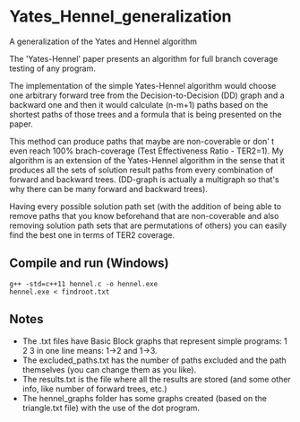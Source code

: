 # Yates_Hennel_generalization
A generalization of the Yates and Hennel algorithm

The 'Yates-Hennel' paper presents an algorithm for full branch coverage testing of any program.

The implementation of the simple Yates-Hennel algorithm would choose one arbitrary forward tree from
the Decision-to-Decision (DD) graph and a backward one and then it would calculate (n-m+1) paths based
on the shortest paths of those trees and a formula that is being presented on the paper.

This method can produce paths that maybe are non-coverable or don' t even reach 100% brach-coverage
(Test Effectiveness Ratio - TER2=1). My algorithm is an extension of the Yates-Hennel algorithm in 
the sense that it produces all the sets of solution result paths from every combination of forward and backward trees.
(DD-graph is actually a multigraph so that's why there can be many forward and backward trees).

Having every possible solution path set (with the addition of being able to remove paths that you know 
beforehand that are non-coverable and also removing solution path sets that are permutations of others)
you can easily find the best one in terms of TER2 coverage.

## Compile and run (Windows)
```
g++ -std=c++11 hennel.c -o hennel.exe
hennel.exe < findroot.txt
```
## Notes
- The .txt files have Basic Block graphs that represent simple programs: 1 2 3 in one line means: 1->2 and 1->3.
- The excluded_paths.txt has the number of paths excluded and the path themselves (you can change them as you like).
- The results.txt is the file where all the results are stored (and some other info, like number of forward trees, etc.)
- The hennel_graphs folder has some graphs created (based on the triangle.txt file) with the use of the dot program.
